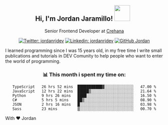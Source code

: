 <div align="center">
<h2 style="margin-right:10px;">Hi, I'm Jordan Jaramillo! <img src="https://media.giphy.com/media/Wj7lNjMNDxSmc/source.gif" width="50" > </h2>

<p>Senior Frontend Developer at <a href="https://www.crehana.com/">Crehana</a></p>

[![Twitter: jordanrjdev](https://img.shields.io/twitter/follow/jordanrjdev?style=social)](https://twitter.com/jordanrjdev)
[![Linkedin: jordanrjdev](https://img.shields.io/badge/-jordanrjdev-blue?style=flat-square&logo=Linkedin&logoColor=white&link=https://www.linkedin.com/in/jordanrjdev/)](https://www.linkedin.com/in/jordanrjdev/)
[![GitHub Jordan](https://img.shields.io/github/followers/jnadroj?label=follow&style=social)](https://github.com/jnadroj)

</div>
I learned programming since I was 15 years old, in my free time I write small publications and tutorials in DEV Comunity to help people who want to enter the world of programming.

<div align="center">

### 📊 **This month i spent my time on:**

<!--START_SECTION:waka-->

```text
TypeScript   26 hrs 52 mins  ███████████▓░░░░░░░░░░░░░   47.00 %
JavaScript   12 hrs 22 mins  █████▒░░░░░░░░░░░░░░░░░░░   21.64 %
Python       9 hrs 26 mins   ████░░░░░░░░░░░░░░░░░░░░░   16.50 %
C#           5 hrs 5 mins    ██▒░░░░░░░░░░░░░░░░░░░░░░   08.90 %
JSON         2 hrs 16 mins   █░░░░░░░░░░░░░░░░░░░░░░░░   03.98 %
Sass         23 mins         ▒░░░░░░░░░░░░░░░░░░░░░░░░   00.70 %
```

<!--END_SECTION:waka-->

</div>

With ❤️ Jordan
